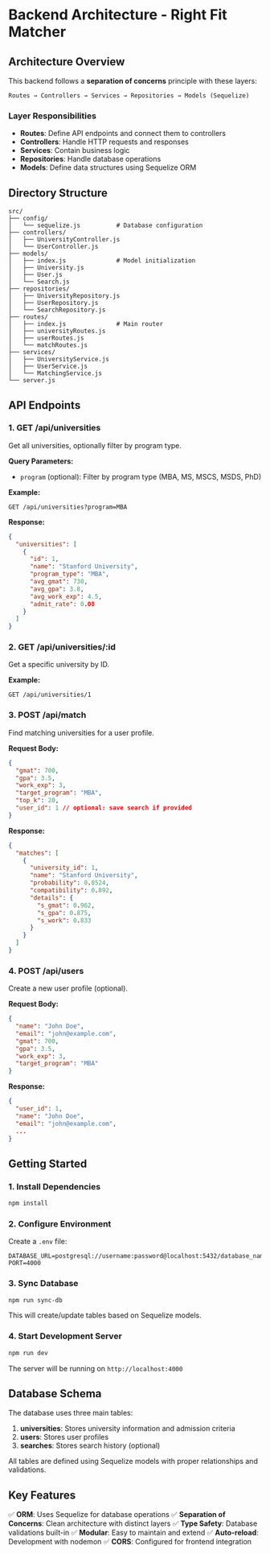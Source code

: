 # Backend Architecture - Right Fit Matcher

## Architecture Overview

This backend follows a **separation of concerns** principle with these layers:

```
Routes → Controllers → Services → Repositories → Models (Sequelize)
```

### Layer Responsibilities

- **Routes**: Define API endpoints and connect them to controllers
- **Controllers**: Handle HTTP requests and responses
- **Services**: Contain business logic
- **Repositories**: Handle database operations
- **Models**: Define data structures using Sequelize ORM

## Directory Structure

```
src/
├── config/
│   └── sequelize.js          # Database configuration
├── controllers/
│   ├── UniversityController.js
│   └── UserController.js
├── models/
│   ├── index.js              # Model initialization
│   ├── University.js
│   ├── User.js
│   └── Search.js
├── repositories/
│   ├── UniversityRepository.js
│   ├── UserRepository.js
│   └── SearchRepository.js
├── routes/
│   ├── index.js              # Main router
│   ├── universityRoutes.js
│   ├── userRoutes.js
│   └── matchRoutes.js
├── services/
│   ├── UniversityService.js
│   ├── UserService.js
│   └── MatchingService.js
└── server.js
```

## API Endpoints

### 1. GET /api/universities

Get all universities, optionally filter by program type.

**Query Parameters:**

- `program` (optional): Filter by program type (MBA, MS, MSCS, MSDS, PhD)

**Example:**

```
GET /api/universities?program=MBA
```

**Response:**

```json
{
  "universities": [
    {
      "id": 1,
      "name": "Stanford University",
      "program_type": "MBA",
      "avg_gmat": 730,
      "avg_gpa": 3.8,
      "avg_work_exp": 4.5,
      "admit_rate": 0.08
    }
  ]
}
```

### 2. GET /api/universities/:id

Get a specific university by ID.

**Example:**

```
GET /api/universities/1
```

### 3. POST /api/match

Find matching universities for a user profile.

**Request Body:**

```json
{
  "gmat": 700,
  "gpa": 3.5,
  "work_exp": 3,
  "target_program": "MBA",
  "top_k": 20,
  "user_id": 1 // optional: save search if provided
}
```

**Response:**

```json
{
  "matches": [
    {
      "university_id": 1,
      "name": "Stanford University",
      "probability": 0.8524,
      "compatibility": 0.892,
      "details": {
        "s_gmat": 0.962,
        "s_gpa": 0.875,
        "s_work": 0.833
      }
    }
  ]
}
```

### 4. POST /api/users

Create a new user profile (optional).

**Request Body:**

```json
{
  "name": "John Doe",
  "email": "john@example.com",
  "gmat": 700,
  "gpa": 3.5,
  "work_exp": 3,
  "target_program": "MBA"
}
```

**Response:**

```json
{
  "user_id": 1,
  "name": "John Doe",
  "email": "john@example.com",
  ...
}
```

## Getting Started

### 1. Install Dependencies

```bash
npm install
```

### 2. Configure Environment

Create a `.env` file:

```
DATABASE_URL=postgresql://username:password@localhost:5432/database_name
PORT=4000
```

### 3. Sync Database

```bash
npm run sync-db
```

This will create/update tables based on Sequelize models.

### 4. Start Development Server

```bash
npm run dev
```

The server will be running on `http://localhost:4000`

## Database Schema

The database uses three main tables:

1. **universities**: Stores university information and admission criteria
2. **users**: Stores user profiles
3. **searches**: Stores search history (optional)

All tables are defined using Sequelize models with proper relationships and validations.

## Key Features

✅ **ORM**: Uses Sequelize for database operations
✅ **Separation of Concerns**: Clean architecture with distinct layers
✅ **Type Safety**: Database validations built-in
✅ **Modular**: Easy to maintain and extend
✅ **Auto-reload**: Development with nodemon
✅ **CORS**: Configured for frontend integration
